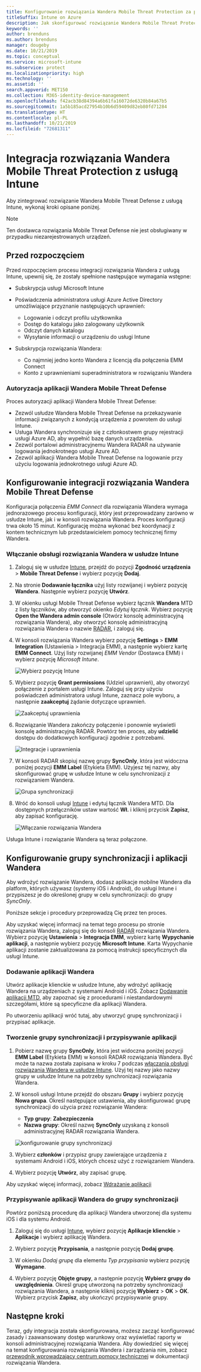 ```yaml
---
title: Konfigurowanie rozwiązania Wandera Mobile Threat Protection za pomocą usługi Intune
titleSuffix: Intune on Azure
description: Jak skonfigurować rozwiązanie Wandera Mobile Threat Protection za pomocą usługi Microsoft Intune w celu kontrolowania dostępu urządzeń przenośnych do zasobów firmy.
keywords: ''
author: brenduns
ms.author: brenduns
manager: dougeby
ms.date: 10/21/2019
ms.topic: conceptual
ms.service: microsoft-intune
ms.subservice: protect
ms.localizationpriority: high
ms.technology: ''
ms.assetid: ''
search.appverid: MET150
ms.collection: M365-identity-device-management
ms.openlocfilehash: f42acb38d84394a6b61fa16072de6320b84a67b5
ms.sourcegitcommit: 1a5b185acd27954b10b6d59409d82eb80fd71284
ms.translationtype: HT
ms.contentlocale: pl-PL
ms.lasthandoff: 10/21/2019
ms.locfileid: "72681311"
---
```

# <a name="integrate-wandera-mobile-threat-protection-with-intune"></a>Integracja rozwiązania Wandera Mobile Threat Protection z usługą Intune  

Aby zintegrować rozwiązanie Wandera Mobile Threat Defense z usługą Intune, wykonaj kroki opisane poniżej.  

> [!NOTE]
> Ten dostawca rozwiązania Mobile Threat Defense nie jest obsługiwany w przypadku niezarejestrowanych urządzeń.

## <a name="before-you-begin"></a>Przed rozpoczęciem  

Przed rozpoczęciem procesu integracji rozwiązania Wandera z usługą Intune, upewnij się, że zostały spełnione następujące wymagania wstępne:
- Subskrypcja usługi Microsoft Intune  
- Poświadczenia administratora usługi Azure Active Directory umożliwiające przyznanie następujących uprawnień:  
  - Logowanie i odczyt profilu użytkownika  
  - Dostęp do katalogu jako zalogowany użytkownik  
  - Odczyt danych katalogu  
  - Wysyłanie informacji o urządzeniu do usługi Intune  

- Subskrypcja rozwiązania Wandera:
  - Co najmniej jedno konto Wandera z licencją dla połączenia EMM Connect  
  - Konto z uprawnieniami superadministratora w rozwiązaniu Wandera  
 
### <a name="wandera-mobile-threat-defense-app-authorization"></a>Autoryzacja aplikacji Wandera Mobile Threat Defense  

Proces autoryzacji aplikacji Wandera Mobile Threat Defense:  
- Zezwól usłudze Wandera Mobile Threat Defense na przekazywanie informacji związanych z kondycją urządzenia z powrotem do usługi Intune.  
- Usługa Wandera synchronizuje się z członkostwem grupy rejestracji usługi Azure AD, aby wypełnić bazę danych urządzenia.  
- Zezwól portalowi administracyjnemu Wandera RADAR na używanie logowania jednokrotnego usługi Azure AD.  
- Zezwól aplikacji Wandera Mobile Threat Defense na logowanie przy użyciu logowania jednokrotnego usługi Azure AD.  


## <a name="set-up-wandera-mobile-threat-defense-integration"></a>Konfigurowanie integracji rozwiązania Wandera Mobile Threat Defense  
Konfiguracja połączenia *EMM Connect* dla rozwiązania Wandera wymaga jednorazowego procesu konfiguracji, który jest przeprowadzany zarówno w usłudze Intune, jak i w konsoli rozwiązania Wandera. Proces konfiguracji trwa około 15 minut. Konfigurację można wykonać bez koordynacji z kontem technicznym lub przedstawicielem pomocy technicznej firmy Wandera.  

### <a name="enable-support-for-wandera-in-intune"></a>Włączanie obsługi rozwiązania Wandera w usłudze Intune
1. Zaloguj się w usłudze [Intune](https://go.microsoft.com/fwlink/?linkid=2090973), przejdź do pozycji **Zgodność urządzenia** > **Mobile Threat Defense** i wybierz pozycję **Dodaj**.

2. Na stronie **Dodawanie łącznika** użyj listy rozwijanej i wybierz pozycję **Wandera**. Następnie wybierz pozycję **Utwórz**.  

3. W okienku usługi Mobile Threat Defense wybierz łącznik **Wandera** MTD z listy łączników, aby otworzyć okienko *Edytuj łącznik*. Wybierz pozycję **Open the Wandera admin console** (Otwórz konsolę administracyjną rozwiązania Wandera), aby otworzyć konsolę administracyjną rozwiązania Wandera o nazwie [RADAR](https://radar.wandera.com/login), i zaloguj się. 

4. W konsoli rozwiązania Wandera wybierz pozycję **Settings** > **EMM Integration** (Ustawienia > Integracja EMM), a następnie wybierz kartę **EMM Connect**. Użyj listy rozwijanej *EMM Vendor* (Dostawca EMM) i wybierz pozycję *Microsoft Intune*.

   ![Wybierz pozycję Intune](./media/wandera-mtd-connector-integration/set-up-intune-in-radar.png)

5. Wybierz pozycję **Grant permissions** (Udziel uprawnień), aby otworzyć połączenie z portalem usługi Intune. Zaloguj się przy użyciu poświadczeń administratora usługi Intune, zaznacz pole wyboru, a następnie **zaakceptuj** żądanie dotyczące uprawnień.  

   ![Zaakceptuj uprawnienia](./media/wandera-mtd-connector-integration/permissions.png) 

6. Rozwiązanie Wandera zakończy połączenie i ponownie wyświetli konsolę administracyjną RADAR. Powtórz ten proces, aby **udzielić** dostępu do dodatkowych konfiguracji zgodnie z potrzebami.  

   ![Integracje i uprawnienia](./media/wandera-mtd-connector-integration/integrations-and-permissions.png) 

7. W konsoli RADAR skopiuj nazwę grupy **SyncOnly**, która jest widoczna poniżej pozycji **EMM Label** (Etykieta EMM). Użyjesz tej nazwy, aby skonfigurować grupę w usłudze Intune w celu synchronizacji z rozwiązaniem Wandera.

   ![Grupa synchronizacji](./media/wandera-mtd-connector-integration/sync-group-name.png) 

8. Wróć do konsoli usługi [Intune](https://go.microsoft.com/fwlink/?linkid=2090973) i edytuj łącznik Wandera MTD. Dla dostępnych przełączników ustaw wartość **Wł.** i kliknij przycisk **Zapisz**, aby zapisać konfigurację.  

   ![Włączanie rozwiązania Wandera](./media/wandera-mtd-connector-integration/enable-wandera.png) 

Usługa Intune i rozwiązanie Wandera są teraz połączone.  

## <a name="configure-the-wandera-applications-and-synchronization-group"></a>Konfigurowanie grupy synchronizacji i aplikacji Wandera  
Aby wdrożyć rozwiązanie Wandera, dodasz aplikacje mobilne Wandera dla platform, których używasz (systemy iOS i Android), do usługi Intune i przypiszesz je do określonej grupy w celu synchronizacji: do grupy *SyncOnly*. 

Poniższe sekcje i procedury przeprowadzą Cię przez ten proces.

Aby uzyskać więcej informacji na temat tego procesu po stronie rozwiązania Wandera, zaloguj się do konsoli [RADAR](https://radar.wandera.com/login) rozwiązania Wandera. Wybierz pozycję **Ustawienia** > **Integracja EMM**, wybierz kartę **Wypychanie aplikacji**, a następnie wybierz pozycję **Microsoft Intune**. Karta Wypychanie aplikacji zostanie zaktualizowana za pomocą instrukcji specyficznych dla usługi Intune.  

### <a name="add-the-wandera-apps"></a>Dodawanie aplikacji Wandera  
Utwórz aplikacje klienckie w usłudze Intune, aby wdrożyć aplikację Wandera na urządzeniach z systemami Android i iOS. Zobacz [Dodawanie aplikacji MTD](mtd-apps-ios-app-configuration-policy-add-assign.md), aby zapoznać się z procedurami i niestandardowymi szczegółami, które są specyficzne dla aplikacji Wandera.  

Po utworzeniu aplikacji wróć tutaj, aby utworzyć grupę synchronizacji i przypisać aplikacje.  


### <a name="create-the-synchronization-group-and-assign-the-apps"></a>Tworzenie grupy synchronizacji i przypisywanie aplikacji

1. Pobierz nazwę grupy **SyncOnly**, która jest widoczna poniżej pozycji **EMM Label** (Etykieta EMM) w konsoli RADAR rozwiązania Wandera. Być może ta nazwa została zapisana w kroku 7 podczas [włączania obsługi rozwiązania Wandera w usłudze Intune](#enable-support-for-wandera-in-intune). Użyj tej nazwy jako nazwy grupy w usłudze Intune na potrzeby synchronizacji rozwiązania Wandera.  

2. W konsoli usługi Intune przejdź do obszaru **Grupy** i wybierz pozycję **Nowa grupa**. Określ następujące ustawienia, aby skonfigurować grupę synchronizacji do użycia przez rozwiązanie Wandera:
   - **Typ grupy**: **Zabezpieczenia**
   - **Nazwa grupy**: Określ nazwę **SyncOnly** uzyskaną z konsoli administracyjnej RADAR rozwiązania Wandera.

   ![konfigurowanie grupy synchronizacji](./media/wandera-mtd-connector-integration/configure-sync-group.png)

3. Wybierz **członków** i przypisz grupy zawierające urządzenia z systemami Android i iOS, których chcesz użyć z rozwiązaniem Wandera.

4. Wybierz pozycję **Utwórz**, aby zapisać grupę.

Aby uzyskać więcej informacji, zobacz [Wdrażanie aplikacji](../apps/apps-deploy.md)

### <a name="assign-the-wandera-apps-to-the-synchronization-group"></a>Przypisywanie aplikacji Wandera do grupy synchronizacji  
Powtórz poniższą procedurę dla aplikacji Wandera utworzonej dla systemu iOS i dla systemu Android.

1. Zaloguj się do usługi [Intune](https://go.microsoft.com/fwlink/?linkid=2090973), wybierz pozycję **Aplikacje klienckie** > **Aplikacje** i wybierz aplikację Wandera.  

2. Wybierz pozycję **Przypisania**, a następnie pozycję **Dodaj grupę**.  

3. W okienku *Dodaj grupę* dla elementu *Typ przypisania* wybierz pozycję **Wymagane**.

4. Wybierz pozycję **Objęte grupy**, a następnie pozycję **Wybierz grupy do uwzględnienia**. Określ grupę utworzoną na potrzeby synchronizacji rozwiązania Wandera, a następnie kliknij pozycję **Wybierz** > **OK** > **OK**. Wybierz przycisk **Zapisz**, aby ukończyć przypisywanie grupy.  
 

## <a name="next-steps"></a>Następne kroki  
Teraz, gdy integracja została skonfigurowana, możesz zacząć konfigurować zasady i zaawansowany dostęp warunkowy oraz wyświetlać raporty w konsoli administracyjnej rozwiązania Wandera. Aby dowiedzieć się więcej na temat konfigurowania rozwiązania Wandera i zarządzania nim, zobacz [przewodnik wprowadzający centrum pomocy technicznej](https://radar.wandera.com/?return_to=https://wandera.force.com/Customer/s/getting-started) w dokumentacji rozwiązania Wandera.  
 
